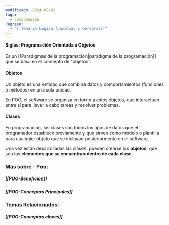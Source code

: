 ```yaml
---
modificado: 2024-09-02
tags:
  - Comprendido
Regreso:
  - "[[Temario-Lógica funcional y cerebral]]"
---
```

#### Siglas: Programación Orientada a Objetos 

Es un [[Paradigmas de la programación|paradigma de la programación]] que se basa en el concepto de "objetos". 

#### Objetos

Un objeto es una entidad que combina datos y comportamientos (funciones o métodos) en una sola unidad. 

En POO, el software se organiza en torno a estos objetos, que interactúan entre sí para llevar a cabo tareas y resolver problemas.
#### Clases
En programación, las clases son todos los tipos de datos que el programador establece previamente y que sirven como modelo o plantilla para cualquier objeto que se incluyan posteriormente en el software.

Una vez están desarrolladas las clases, pueden crearse los **objetos,** que son los **elementos que se encuentran dentro de cada clase.**

### Más sobre - Poo:

##### [[POO-Beneficios]]

##### [[POO-Conceptos Principales]]
### Temas Relacionados:

##### [[POO-Conceptos claves]]
